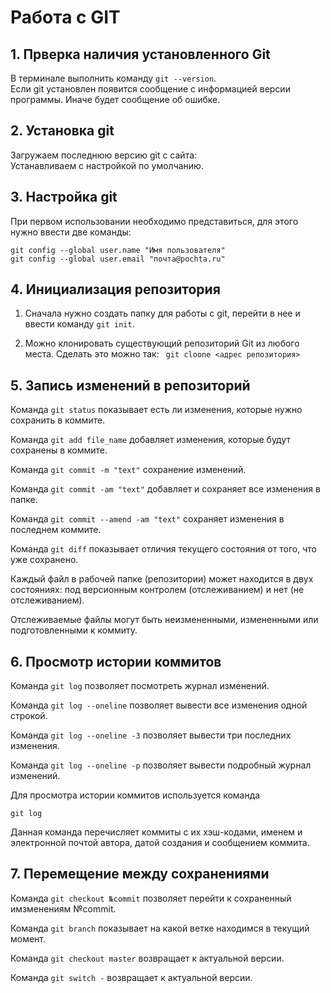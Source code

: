 # Работа с GIT

## 1. Прверка наличия установленного Git

В терминале выполнить команду `git --version`.  
Если git установлен появится сообщение с информацией версии программы. Иначе будет сообщение об ошибке.

## 2. Установка git

Загружаем последнюю версию git c сайта:   
Устанавливаем с настройкой по умолчанию. 

## 3. Настройка git

При первом использовании необходимо представиться, для этого нужно ввести две команды: 
```
git config --global user.name "Имя пользователя" 
git config --global user.email "почта@pochta.ru"
```

## 4. Инициализация репозитория

1. Сначала нужно создать папку  для работы с git, перейти в нее и ввести команду 
 `git init`.

2. Можно клонировать существующий репозиторий Git из любого места. Сделать это можно так:
` git cloone <адрес репозитория>`

## 5. Запись изменений в репозиторий

Команда `git status` показывает есть ли изменения, которые нужно сохранить в коммите.

Команда `git add file_name` добавляет изменения, которые будут сохранены в коммите.

Команда `git commit -m "text"` сохранение изменений.

Команда `git commit -am "text"` добавляет и сохраняет все изменения в папке. 

Команда `git commit --amend -am "text"` сохраняет изменения в последнем коммите. 

Команда `git diff` показывает отличия текущего состояния от того, что уже сохранено.

Каждый файл в рабочей папке (репозитории) может находится
 в двух состояниях: под версионным контролем (отслеживанием) и нет (не отслеживанием).

 Отслеживаемые файлы могут быть неизмененными, измененными или подготовленными к коммиту.

## 6. Просмотр истории коммитов

Команда `git log` позволяет посмотреть журнал изменений.

Команда `git log --oneline` позволяет вывести все изменения одной строкой.

Команда `git log --oneline -3` позволяет вывести три последних изменения.

Команда `git log --oneline -p` позволяет вывести подробный журнал изменений.

Для просмотра истории коммитов используется команда 
``` 
git log 
```
Данная команда перечисляет коммиты с их хэш-кодами, именем и электронной почтой автора, датой создания и сообщением коммита.

## 7. Перемещение между сохранениями

Команда `git checkout №commit` позволяет перейти к сохраненный имзменениям №commit. 

Команда `git branch` показывает на какой ветке находимся в текущий момент.
 
Команда `git checkout master` возвращает к актуальной версии.

Команда `git switch -` возвращает к актуальной версии.